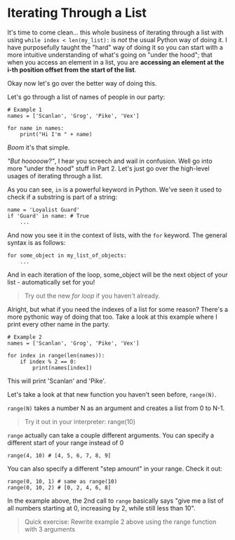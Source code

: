 # Iterating Through a List

It's time to come clean... this whole business of iterating through a list with using ```while index < len(my_list):``` is _not_ the usual Python way of doing it. I have purposefully taught the "hard" way of doing it so you can start with a more intuitive understanding of what's going on "under the hood"; that when you access an element in a list, you are **accessing an element at the i-th position offset from the start of the list**. 

Okay now let's go over the better way of doing this.

Let's go through a list of names of people in our party:

```
# Example 1
names = ['Scanlan', 'Grog', 'Pike', 'Vex']

for name in names:
    print("Hi I'm " + name)
```

_Boom_ it's that simple.

_"But hooooow?"_, I hear you screech and wail in confusion. Well go into more "under the hood" stuff in Part 2. Let's just go over the high-level usages of iterating through a list.

As you can see, ```in``` is a powerful keyword in Python. We've seen it used to check if a substring is part of a string:
```
name = 'Loyalist Guard'
if 'Guard' in name: # True
    ...
```

And now you see it in the context of lists, with the ```for``` keyword. The general syntax is as follows:
```
for some_object in my_list_of_objects:
    ...
```
And in each iteration of the loop, some_object will be the next object of your list - automatically set for you!

> Try out the new _for loop_ if you haven't already.

Alright, but what if you need the indexes of a list for some reason? There's a more pythonic way of doing that too. Take a look at this example where I print every other name in the party.

```
# Example 2
names = ['Scanlan', 'Grog', 'Pike', 'Vex']

for index in range(len(names)):
    if index % 2 == 0:
        print(names[index])
```
This will print 'Scanlan' and 'Pike'.

Let's take a look at that new function you haven't seen before, ```range(N)```.

```range(N)``` takes a number N as an argument and creates a list from 0 to N-1.

> Try it out in your interpreter: range(10)

```range``` actually can take a couple different arguments. You can specify a different start of your range instead of 0
```
range(4, 10) # [4, 5, 6, 7, 8, 9]
```
You can also specify a different "step amount" in your range. Check it out:
```
range(0, 10, 1) # same as range(10)
range(0, 10, 2) # [0, 2, 4, 6, 8]
```
In the example above, the 2nd call to ```range``` basically says "give me a list of all numbers starting at 0, increasing by 2, while still less than 10".

> Quick exercise: Rewrite example 2 above using the range function with 3 arguments
